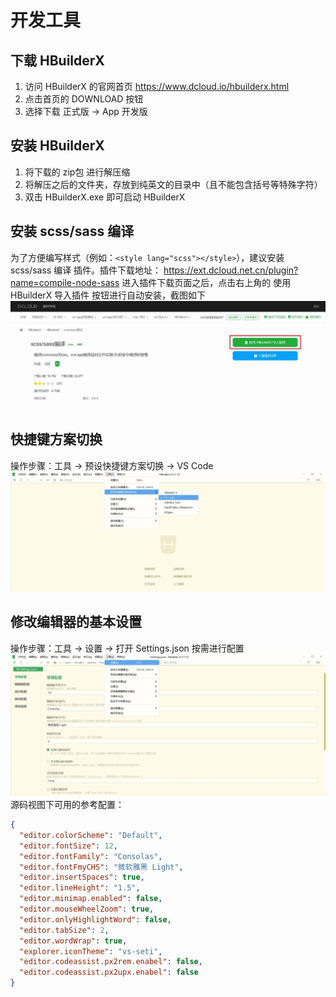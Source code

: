 # 开发工具
## 下载 HBuilderX
1. 访问 HBuilderX 的官网首页 https://www.dcloud.io/hbuilderx.html
2. 点击首页的 DOWNLOAD 按钮
3. 选择下载 正式版 -> App 开发版
## 安装 HBuilderX
1. 将下载的 zip包 进行解压缩
2. 将解压之后的文件夹，存放到纯英文的目录中（且不能包含括号等特殊字符）
3. 双击 HBuilderX.exe 即可启动 HBuilderX

## 安装 scss/sass 编译
为了方便编写样式（例如：`<style lang="scss"></style>`），建议安装 scss/sass 编译 插件。插件下载地址：
https://ext.dcloud.net.cn/plugin?name=compile-node-sass
进入插件下载页面之后，点击右上角的 使用 HBuilderX 导入插件 按钮进行自动安装，截图如下
![img](./images/scss.png)

## 快捷键方案切换
操作步骤：工具 -> 预设快捷键方案切换 -> VS Code
![img](./images/快捷键方案切换.png)

## 修改编辑器的基本设置
操作步骤：工具 -> 设置 -> 打开 Settings.json 按需进行配置
![img](./images/设置.png)
源码视图下可用的参考配置：
```json
{
  "editor.colorScheme": "Default",
  "editor.fontSize": 12,
  "editor.fontFamily": "Consolas",
  "editor.fontFmyCHS": "微软雅黑 Light",
  "editor.insertSpaces": true,
  "editor.lineHeight": "1.5",
  "editor.minimap.enabled": false,
  "editor.mouseWheelZoom": true,
  "editor.onlyHighlightWord": false,
  "editor.tabSize": 2,
  "editor.wordWrap": true,
  "explorer.iconTheme": "vs-seti",
  "editor.codeassist.px2rem.enabel": false,
  "editor.codeassist.px2upx.enabel": false
}
```

